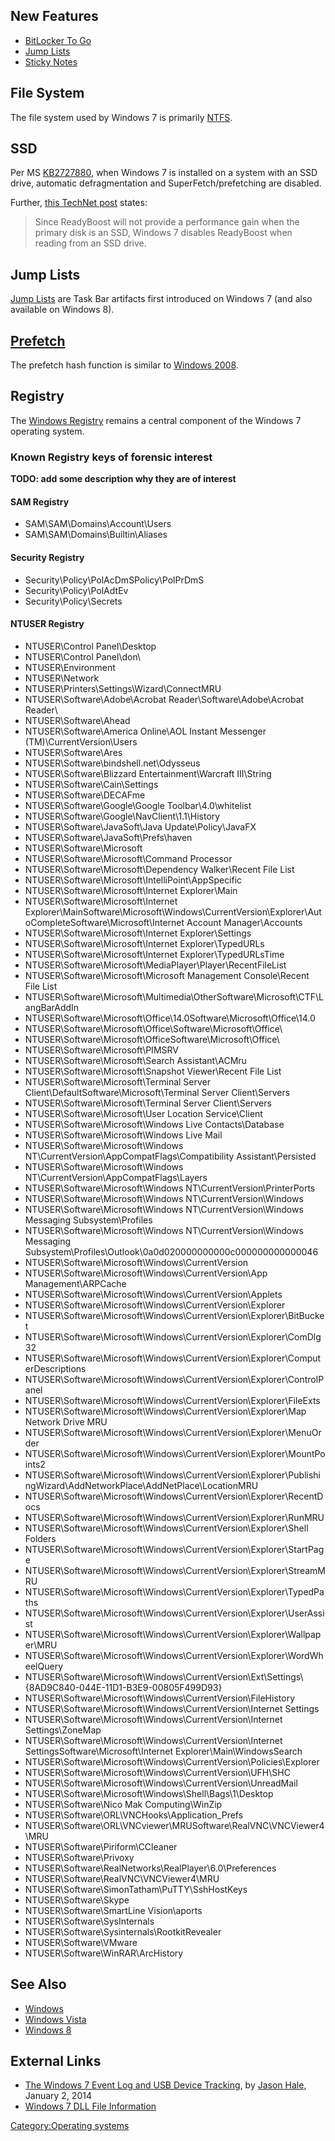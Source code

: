## New Features

- [BitLocker To Go](BitLocker_Disk_Encryption "wikilink")
- [Jump Lists](Jump_Lists "wikilink")
- [Sticky Notes](Sticky_Notes "wikilink")

## File System

The file system used by Windows 7 is primarily [NTFS](NTFS "wikilink").

## SSD

Per MS [KB2727880](http://support.microsoft.com/kb/2727880), when
Windows 7 is installed on a system with an SSD drive, automatic
defragmentation and SuperFetch/prefetching are disabled.

Further, [this TechNet
post](http://technet.microsoft.com/en-us/magazine/ff356869.aspx) states:

> Since ReadyBoost will not provide a performance gain when the primary
> disk is an SSD, Windows 7 disables ReadyBoost when reading from an SSD
> drive.

## Jump Lists

[Jump Lists](Jump_Lists "wikilink") are Task Bar artifacts first
introduced on Windows 7 (and also available on Windows 8).

## [Prefetch](Prefetch "wikilink")

The prefetch hash function is similar to [Windows
2008](Windows_2008 "wikilink").

## Registry

The [Windows Registry](Windows_Registry "wikilink") remains a central
component of the Windows 7 operating system.

### Known Registry keys of forensic interest

<b>TODO: add some description why they are of interest</b>

#### SAM Registry

- SAM\SAM\Domains\Account\Users
- SAM\SAM\Domains\Builtin\Aliases

#### Security Registry

- Security\Policy\PolAcDmSPolicy\PolPrDmS
- Security\Policy\PolAdtEv
- Security\Policy\Secrets

#### NTUSER Registry

- NTUSER\Control Panel\Desktop
- NTUSER\Control Panel\don\\
- NTUSER\Environment
- NTUSER\Network
- NTUSER\Printers\Settings\Wizard\ConnectMRU
- NTUSER\Software\Adobe\Acrobat Reader\Software\Adobe\Acrobat Reader\\
- NTUSER\Software\Ahead
- NTUSER\Software\America Online\AOL Instant Messenger
  (TM)\CurrentVersion\Users
- NTUSER\Software\Ares
- NTUSER\Software\bindshell.net\Odysseus
- NTUSER\Software\Blizzard Entertainment\Warcraft III\String
- NTUSER\Software\Cain\Settings
- NTUSER\Software\DECAFme
- NTUSER\Software\Google\Google Toolbar\4.0\whitelist
- NTUSER\Software\Google\NavClient\1.1\History
- NTUSER\Software\JavaSoft\Java Update\Policy\JavaFX
- NTUSER\Software\JavaSoft\Prefs\haven
- NTUSER\Software\Microsoft
- NTUSER\Software\Microsoft\Command Processor
- NTUSER\Software\Microsoft\Dependency Walker\Recent File List
- NTUSER\Software\Microsoft\IntelliPoint\AppSpecific
- NTUSER\Software\Microsoft\Internet Explorer\Main
- NTUSER\Software\Microsoft\Internet
  Explorer\MainSoftware\Microsoft\Windows\CurrentVersion\Explorer\AutoCompleteSoftware\Microsoft\Internet
  Account Manager\Accounts
- NTUSER\Software\Microsoft\Internet Explorer\Settings
- NTUSER\Software\Microsoft\Internet Explorer\TypedURLs
- NTUSER\Software\Microsoft\Internet Explorer\TypedURLsTime
- NTUSER\Software\Microsoft\MediaPlayer\Player\RecentFileList
- NTUSER\Software\Microsoft\Microsoft Management Console\Recent File
  List
- NTUSER\Software\Microsoft\Multimedia\OtherSoftware\Microsoft\CTF\LangBarAddIn
- NTUSER\Software\Microsoft\Office\14.0Software\Microsoft\Office\14.0
- NTUSER\Software\Microsoft\Office\Software\Microsoft\Office\\
- NTUSER\Software\Microsoft\OfficeSoftware\Microsoft\Office\\
- NTUSER\Software\Microsoft\PIMSRV
- NTUSER\Software\Microsoft\Search Assistant\ACMru
- NTUSER\Software\Microsoft\Snapshot Viewer\Recent File List
- NTUSER\Software\Microsoft\Terminal Server
  Client\DefaultSoftware\Microsoft\Terminal Server Client\Servers
- NTUSER\Software\Microsoft\Terminal Server Client\Servers
- NTUSER\Software\Microsoft\User Location Service\Client
- NTUSER\Software\Microsoft\Windows Live Contacts\Database
- NTUSER\Software\Microsoft\Windows Live Mail
- NTUSER\Software\Microsoft\Windows
  NT\CurrentVersion\AppCompatFlags\Compatibility Assistant\Persisted
- NTUSER\Software\Microsoft\Windows
  NT\CurrentVersion\AppCompatFlags\Layers
- NTUSER\Software\Microsoft\Windows NT\CurrentVersion\PrinterPorts
- NTUSER\Software\Microsoft\Windows NT\CurrentVersion\Windows
- NTUSER\Software\Microsoft\Windows NT\CurrentVersion\Windows Messaging
  Subsystem\Profiles
- NTUSER\Software\Microsoft\Windows NT\CurrentVersion\Windows Messaging
  Subsystem\Profiles\Outlook\0a0d020000000000c000000000000046
- NTUSER\Software\Microsoft\Windows\CurrentVersion
- NTUSER\Software\Microsoft\Windows\CurrentVersion\App
  Management\ARPCache
- NTUSER\Software\Microsoft\Windows\CurrentVersion\Applets
- NTUSER\Software\Microsoft\Windows\CurrentVersion\Explorer
- NTUSER\Software\Microsoft\Windows\CurrentVersion\Explorer\BitBucket
- NTUSER\Software\Microsoft\Windows\CurrentVersion\Explorer\ComDlg32
- NTUSER\Software\Microsoft\Windows\CurrentVersion\Explorer\ComputerDescriptions
- NTUSER\Software\Microsoft\Windows\CurrentVersion\Explorer\ControlPanel
- NTUSER\Software\Microsoft\Windows\CurrentVersion\Explorer\FileExts
- NTUSER\Software\Microsoft\Windows\CurrentVersion\Explorer\Map Network
  Drive MRU
- NTUSER\Software\Microsoft\Windows\CurrentVersion\Explorer\MenuOrder
- NTUSER\Software\Microsoft\Windows\CurrentVersion\Explorer\MountPoints2
- NTUSER\Software\Microsoft\Windows\CurrentVersion\Explorer\PublishingWizard\AddNetworkPlace\AddNetPlace\LocationMRU
- NTUSER\Software\Microsoft\Windows\CurrentVersion\Explorer\RecentDocs
- NTUSER\Software\Microsoft\Windows\CurrentVersion\Explorer\RunMRU
- NTUSER\Software\Microsoft\Windows\CurrentVersion\Explorer\Shell
  Folders
- NTUSER\Software\Microsoft\Windows\CurrentVersion\Explorer\StartPage
- NTUSER\Software\Microsoft\Windows\CurrentVersion\Explorer\StreamMRU
- NTUSER\Software\Microsoft\Windows\CurrentVersion\Explorer\TypedPaths
- NTUSER\Software\Microsoft\Windows\CurrentVersion\Explorer\UserAssist
- NTUSER\Software\Microsoft\Windows\CurrentVersion\Explorer\Wallpaper\MRU
- NTUSER\Software\Microsoft\Windows\CurrentVersion\Explorer\WordWheelQuery
- NTUSER\Software\Microsoft\Windows\CurrentVersion\Ext\Settings\\{8AD9C840-044E-11D1-B3E9-00805F499D93}
- NTUSER\Software\Microsoft\Windows\CurrentVersion\FileHistory
- NTUSER\Software\Microsoft\Windows\CurrentVersion\Internet Settings
- NTUSER\Software\Microsoft\Windows\CurrentVersion\Internet
  Settings\ZoneMap
- NTUSER\Software\Microsoft\Windows\CurrentVersion\Internet
  SettingsSoftware\Microsoft\Internet Explorer\Main\WindowsSearch
- NTUSER\Software\Microsoft\Windows\CurrentVersion\Policies\Explorer
- NTUSER\Software\Microsoft\Windows\CurrentVersion\UFH\SHC
- NTUSER\Software\Microsoft\Windows\CurrentVersion\UnreadMail
- NTUSER\Software\Microsoft\Windows\Shell\Bags\1\Desktop
- NTUSER\Software\Nico Mak Computing\WinZip
- NTUSER\Software\ORL\VNCHooks\Application_Prefs
- NTUSER\Software\ORL\VNCviewer\MRUSoftware\RealVNC\VNCViewer4\MRU
- NTUSER\Software\Piriform\CCleaner
- NTUSER\Software\Privoxy
- NTUSER\Software\RealNetworks\RealPlayer\6.0\Preferences
- NTUSER\Software\RealVNC\VNCViewer4\MRU
- NTUSER\Software\SimonTatham\PuTTY\SshHostKeys
- NTUSER\Software\Skype
- NTUSER\Software\SmartLine Vision\aports
- NTUSER\Software\SysInternals
- NTUSER\Software\Sysinternals\RootkitRevealer
- NTUSER\Software\VMware
- NTUSER\Software\WinRAR\ArcHistory

## See Also

- [Windows](Windows "wikilink")
- [Windows Vista](Windows_Vista "wikilink")
- [Windows 8](Windows_8 "wikilink")

## External Links

- [The Windows 7 Event Log and USB Device
  Tracking](http://dfstream.blogspot.ch/2014/01/the-windows-7-event-log-and-usb-device.html),
  by [Jason Hale](Jason_Hale "wikilink"), January 2, 2014
- [Windows 7 DLL File Information](http://www.win7dll.info/)

[Category:Operating systems](Category:Operating_systems "wikilink")